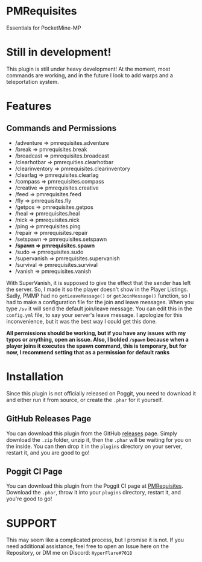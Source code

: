 # PMRequisites
Essentials for PocketMine-MP

# Still in development!
This plugin is still under heavy development! At the moment, most commands are working, and in the future I look to add warps and a teleportation system.

# Features

## Commands and Permissions

- /adventure => pmrequisites.adventure
- /break => pmrequisites.break
- /broadcast => pmrequisites.broadcast
- /clearhotbar => pmrequities.clearhotbar
- /clearinventory => pmrequisites.clearinventory
- /clearlag => pmrequisites.clearlag
- /compass => pmrequisites.compass
- /creative => pmrequisites.creative
- /feed => pmrequisites.feed
- /fly => pmrequisites.fly
- /getpos => pmrequisites.getpos
- /heal => pmrequisites.heal
- /nick => pmrequisites.nick
- /ping => pmrequisites.ping
- /repair => pmrequisites.repair
- /setspawn => pmrequisites.setspawn
- **/spawn => pmrequisites.spawn**
- /sudo => pmrequisites.sudo
- /supervanish => pmrequisites.supervanish
- /survival => pmrequisites.survival
- /vanish => pmrequisites.vanish

With SuperVanish, it is supposed to give the effect that the sender has left the server. So, I made it so the player doesn't show in the Player Listings. Sadly, PMMP had no `getLeaveMessage()` or `getJoinMessage()` function, so I had to make a configuration file for the join and leave messages. When you type `/sv` it will send the default join/leave message. You can edit this in the `config.yml` file, to say your server's leave message. I apologize for this inconvenience, but it was the best way I could get this done.

**All permissions should be working, but if you have any issues with my typos or anything, open an issue. Also, I bolded `/spawn` because when a player joins it executes the spawn command, this is temporary, but for now, I recommend setting that as a permission for default ranks**

# Installation
Since this plugin is not officially released on Poggit, you need to download it and either run it from source, or create the `.phar` for it yourself.

## GitHub Releases Page

You can download this plugin from the GitHub [releases](https://github.com/HyperFlareMC/PMRequisites/releases) page. Simply download the `.zip` folder, unzip it, then the `.phar` will be waiting for you on the inside. You can then drop it in the `plugins` directory on your server, restart it, and you are good to go!

## Poggit CI Page

You can download this plugin from the Poggit CI page at [PMRequisites](https://poggit.pmmp.io/ci/HyperFlareMC/PMRequisites/PMRequisites). Download the `.phar`, throw it into your `plugins` directory, restart it, and you're good to go!

# SUPPORT

This may seem like a complicated process, but I promise it is not. If you need additional assistance, feel free to open an Issue here on the Repository, or DM me on Discord: `HyperFlare#7018`
